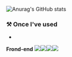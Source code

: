 ![Anurag's GitHub stats](https://github-readme-stats.vercel.app/api?username=smnm1998&show_icons=true&theme=nord)


### ⚒️ Once I've used
-
**Frond-end**
<img src="https://img.shields.io/badge/html5-E34F26?style=for-the-badge&logo=html5&logoColor=white"><img src="https://img.shields.io/badge/Css-1572B6?style=for-the-badge&logo=Css3&logoColor=white"><img src="https://img.shields.io/badge/javascript-F7DF1E?style=for-the-badge&logo=javascript&logoColor=black"><img src="https://img.shields.io/badge/React-61DAFB?style=for-the-badge&logo=React&logoColor=black">

